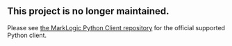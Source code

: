 ## This project is no longer maintained.

Please see [the MarkLogic Python Client repository](https://github.com/marklogic/marklogic-python-client)
for the official supported Python client.
